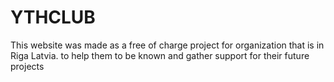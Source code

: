 # YTHCLUB
This website was made as a free of charge project for organization that is in Riga Latvia. to help them to be known and gather support for their future projects
